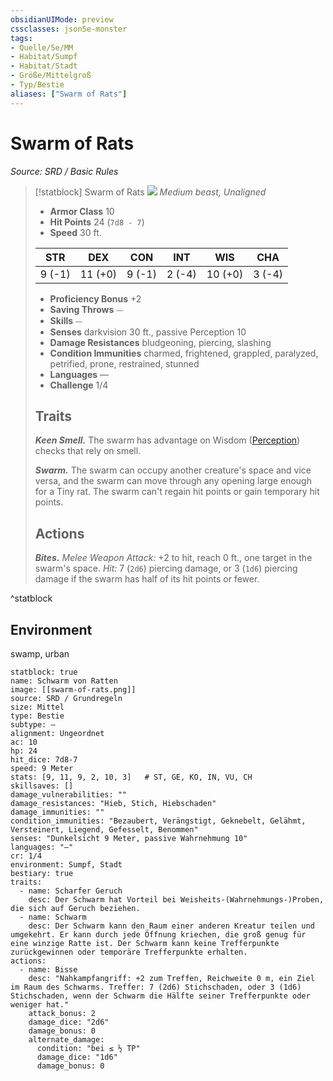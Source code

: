 ```yaml
---
obsidianUIMode: preview
cssclasses: json5e-monster
tags:
- Quelle/5e/MM
- Habitat/Sumpf
- Habitat/Stadt
- Größe/Mittelgroß
- Typ/Bestie
aliases: ["Swarm of Rats"]
---
```

# Swarm of Rats
*Source: SRD / Basic Rules*  

> [!statblock] Swarm of Rats
> ![](compendium/bestiary/beast/token/swarm-of-rats.png#token)
> *Medium beast, Unaligned*
> 
> - **Armor Class** 10 
> - **Hit Points** 24 (`7d8 - 7`)
> - **Speed** 30 ft.
> 
> |STR|DEX|CON|INT|WIS|CHA|
> |:---:|:---:|:---:|:---:|:---:|:---:|
> | 9 (-1)|11 (+0)| 9 (-1)| 2 (-4)|10 (+0)| 3 (-4)|
> 
> - **Proficiency Bonus** +2
> - **Saving Throws** ⏤
> - **Skills** ⏤
> - **Senses** darkvision 30 ft., passive Perception 10
> - **Damage Resistances** bludgeoning, piercing, slashing
> - **Condition Immunities** charmed, frightened, grappled, paralyzed, petrified, prone, restrained, stunned
> - **Languages** —
> - **Challenge** 1/4
> 
> ## Traits
> 
> ***Keen Smell.*** The swarm has advantage on Wisdom ([Perception](rules/skills.md#Perception)) checks that rely on smell.
> 
> ***Swarm.*** The swarm can occupy another creature's space and vice versa, and the swarm can move through any opening large enough for a Tiny rat. The swarm can't regain hit points or gain temporary hit points.
> 
> ## Actions
> 
> ***Bites.*** *Melee Weapon Attack:* +2 to hit, reach 0 ft., one target in the swarm's space. *Hit:* 7 (`2d6`) piercing damage, or 3 (`1d6`) piercing damage if the swarm has half of its hit points or fewer.

^statblock

## Environment

swamp, urban

```statblock
statblock: true
name: Schwarm von Ratten
image: [[swarm-of-rats.png]]
source: SRD / Grundregeln
size: Mittel
type: Bestie
subtype: —
alignment: Ungeordnet
ac: 10
hp: 24
hit_dice: 7d8-7
speed: 9 Meter
stats: [9, 11, 9, 2, 10, 3]   # ST, GE, KO, IN, VU, CH
skillsaves: []
damage_vulnerabilities: ""
damage_resistances: "Hieb, Stich, Hiebschaden"
damage_immunities: ""
condition_immunities: "Bezaubert, Verängstigt, Geknebelt, Gelähmt, Versteinert, Liegend, Gefesselt, Benommen"
senses: "Dunkelsicht 9 Meter, passive Wahrnehmung 10"
languages: "—"
cr: 1/4
environment: Sumpf, Stadt
bestiary: true
traits:
  - name: Scharfer Geruch
    desc: Der Schwarm hat Vorteil bei Weisheits‑(Wahrnehmungs‑)Proben, die sich auf Geruch beziehen.
  - name: Schwarm
    desc: Der Schwarm kann den Raum einer anderen Kreatur teilen und umgekehrt. Er kann durch jede Öffnung kriechen, die groß genug für eine winzige Ratte ist. Der Schwarm kann keine Trefferpunkte zurückgewinnen oder temporäre Trefferpunkte erhalten.
actions:
  - name: Bisse
    desc: "Nahkampfangriff: +2 zum Treffen, Reichweite 0 m, ein Ziel im Raum des Schwarms. Treffer: 7 (2d6) Stichschaden, oder 3 (1d6) Stichschaden, wenn der Schwarm die Hälfte seiner Trefferpunkte oder weniger hat."
    attack_bonus: 2
    damage_dice: "2d6"
    damage_bonus: 0
    alternate_damage:
      condition: "bei ≤ ½ TP"
      damage_dice: "1d6"
      damage_bonus: 0
```